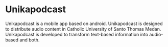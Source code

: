 # Unikapodcast
Unikapodcast is a mobile app based on android. Unikapodcast is designed to distribute audio content in Catholic University of Santo Thomas Medan. Unikapodcast is developed to transform text-based information into audio-based and both.
